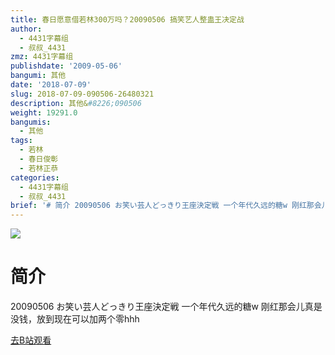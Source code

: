 ```yaml
---
title: 春日愿意借若林300万吗？20090506 搞笑艺人整蛊王决定战
author:
  - 4431字幕组
  - 叔叔_4431
zmz: 4431字幕组
publishdate: '2009-05-06'
bangumi: 其他
date: '2018-07-09'
slug: 2018-07-09-090506-26480321
description: 其他&#8226;090506
weight: 19291.0
bangumis:
  - 其他
tags:
  - 若林
  - 春日俊彰
  - 若林正恭
categories:
  - 4431字幕组
  - 叔叔_4431
brief: '# 简介 20090506 お笑い芸人どっきり王座決定戦 一个年代久远的糖w 刚红那会儿真是没钱，放到现在可以加两个零hhh'
---
```

![](https://i.imgur.com/5tzZUal.jpg)
# 简介  
20090506 お笑い芸人どっきり王座決定戦
一个年代久远的糖w
刚红那会儿真是没钱，放到现在可以加两个零hhh  

[去B站观看](https://www.bilibili.com/video/av26480321/)
 
